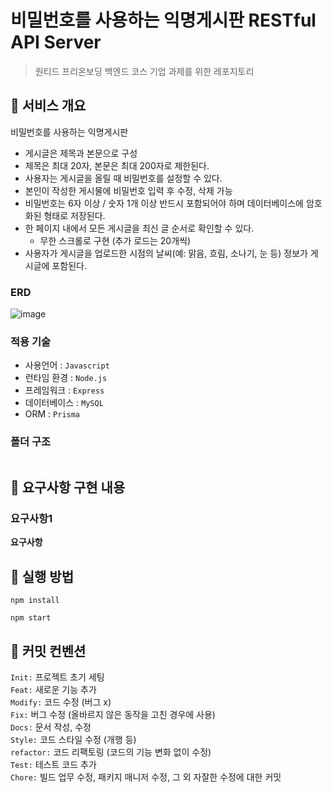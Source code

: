 # 비밀번호를 사용하는 익명게시판 RESTful API Server

> 원티드 프리온보딩 백엔드 코스 기업 과제를 위한 레포지토리

## 📢 서비스 개요

비밀번호를 사용하는 익명게시판

- 게시글은 제목과 본문으로 구성
- 제목은 최대 20자, 본문은 최대 200자로 제한된다.
- 사용자는 게시글을 올릴 때 비밀번호를 설정할 수 있다.
- 본인이 작성한 게시물에 비밀번호 입력 후 수정, 삭제 가능
- 비밀번호는 6자 이상 / 숫자 1개 이상 반드시 포함되어야 하며 데이터베이스에 암호화된 형태로 저장된다.
- 한 페이지 내에서 모든 게시글을 최신 글 순서로 확인할 수 있다.
  - 무한 스크롤로 구현 (추가 로드는 20개씩)
- 사용자가 게시글을 업로드한 시점의 날씨(예: 맑음, 흐림, 소나기, 눈 등) 정보가 게시글에 포함된다.

### ERD

![image]()

### 적용 기술

- 사용언어 : `Javascript`
- 런타임 환경 : `Node.js`
- 프레임워크 : `Express`
- 데이터베이스 : `MySQL`
- ORM : `Prisma`

### 폴더 구조

```

```

## 📢 요구사항 구현 내용

### 요구사항1

**요구사항**

## 📢 실행 방법

```
npm install
```

```
npm start
```

## 📢 커밋 컨벤션

`Init:` 프로젝트 초기 세팅  
`Feat:` 새로운 기능 추가  
`Modify:` 코드 수정 (버그 x)  
`Fix:` 버그 수정 (올바르지 않은 동작을 고친 경우에 사용)  
`Docs:` 문서 작성, 수정  
`Style:` 코드 스타일 수정 (개행 등)  
`refactor:` 코드 리팩토링 (코드의 기능 변화 없이 수정)  
`Test:` 테스트 코드 추가  
`Chore:` 빌드 업무 수정, 패키지 매니저 수정, 그 외 자잘한 수정에 대한 커밋
